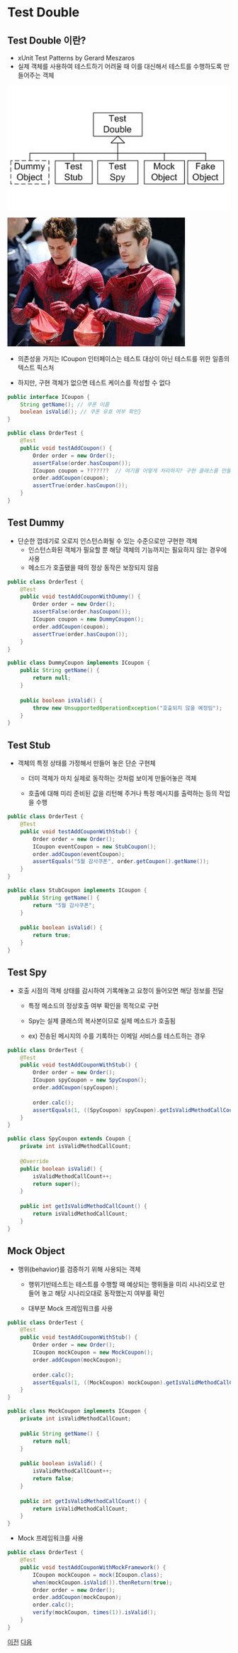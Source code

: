# Test Double

## Test Double 이란?
   
* xUnit Test Patterns by Gerard Meszaros 
* 실제 객체를 사용하여 테스트하기 어려울 때 이를 대신해서 테스트를 수행하도록 만들어주는 객체

![TEST_DOUBLE](image/06_test_double.JPG)

![STUNT_DOULBE](image/06_stunt_double.JPG)


* 의존성을 가지는 ICoupon 인터페이스는 테스트 대상이 아닌 테스트를 위한 일종의 텍스트 픽스처

* 하지만, 구현 객체가 없으면 테스트 케이스를 작성할 수 없다

```java
public interface ICoupon {
    String getName(); // 쿠폰 이름
    boolean isValid(); // 쿠폰 유효 여부 확인}
}
```

```java
public class OrderTest {
    @Test
    public void testAddCoupon() {
        Order order = new Order();
        assertFalse(order.hasCoupon());
        ICoupon coupon = ???????  // 여기를 어떻게 처리하지? 구현 클래스를 만들까? 테스트 대상은 Order 클래스인데.. 
        order.addCoupon(coupon);
        assertTrue(order.hasCoupon());
    }
}
```

## Test Dummy

* 단순한 껍데기로 오로지 인스턴스화될 수 있는 수준으로만 구현한 객체
    * 인스턴스화된 객체가 필요할 뿐 해당 객체의 기능까지는 필요하지 않는 경우에 사용
    * 메소드가 호출됐을 때의 정상 동작은 보장되지 않음


```java
public class OrderTest {
    @Test
    public void testAddCouponWithDummy() {
        Order order = new Order();
        assertFalse(order.hasCoupon());
        ICoupon coupon = new DummyCoupon();
        order.addCoupon(coupon);
        assertTrue(order.hasCoupon());
    }
}
```

```java
public class DummyCoupon implements ICoupon {
    public String getName() {
        return null;
    }

    public boolean isValid() {
        throw new UnsupportedOperationException("호출되지 않을 예정임");
    }
}
```

## Test Stub

* 객체의 특정 상태를 가정해서 만들어 놓은 단순 구현체
    
    * 더미 객체가 마치 실제로 동작하는 것처럼 보이게 만들어놓은 객체
    
    * 호출에 대해 미리 준비된 값을 리턴해 주거나 특정 메시지를 출력하는 등의 작업을 수행


```java
public class OrderTest {
    @Test
    public void testAddCouponWithStub() {
        Order order = new Order();
        ICoupon eventCoupon = new StubCoupon();
        order.addCoupon(eventCoupon);
        assertEquals("5월 감사쿠폰", order.getCoupon().getName());
    }
}
```

```java
public class StubCoupon implements ICoupon {
    public String getName() {
        return "5월 감사쿠폰";
    }

    public boolean isValid() {
        return true;
    }
}
```

## Test Spy

* 호출 시점의 객체 상태를 감시하여 기록해놓고 요청이 들어오면 해당 정보를 전달

    * 특정 메소드의 정상호출 여부 확인을 목적으로 구현
    
    * Spy는 실제 클래스의 복사본이므로 실제 메소드가 호출됨
    
    * ex) 전송된 메시지의 수를 기록하는 이메일 서비스를 테스트하는 경우


```java
public class OrderTest {
    @Test
    public void testAddCouponWithStub() {
        Order order = new Order();
        ICoupon spyCoupon = new SpyCoupon();
        order.addCoupon(spyCoupon);

        order.calc();
        assertEquals(1, ((SpyCoupon) spyCoupon).getIsValidMethodCallCount());
    }
}
```

```java
public class SpyCoupon extends Coupon {
    private int isValidMethodCallCount;

    @Override
    public boolean isValid() {
        isValidMethodCallCount++;
        return super();
    }

    public int getIsValidMethodCallCount() {
        return isValidMethodCallCount;
    }
}
```


## Mock Object

* 행위(behavior)를 검증하기 위해 사용되는 객체
    
    * 행위기반테스트는 테스트를 수행할 때 예상되는 행위들을 미리 시나리오로 만들어 놓고 해당 시나리오대로 동작했는지 여부를 확인
    
    * 대부분 Mock 프레임워크를 사용

```java
public class OrderTest {
    @Test
    public void testAddCouponWithStub() {
        Order order = new Order();
        ICoupon mockCoupon = new MockCoupon();
        order.addCoupon(mockCoupon);

        order.calc();
        assertEquals(1, ((MockCoupon) mockCoupon).getIsValidMethodCallCount());
    }
}
```

```java
public class MockCoupon implements ICoupon {
    private int isValidMethodCallCount;

    public String getName() {
        return null;
    }

    public boolean isValid() {
        isValidMethodCallCount++;
        return false;
    }

    public int getIsValidMethodCallCount() {
        return isValidMethodCallCount;
    }
}
```

* Mock 프레임워크를 사용
```java
public class OrderTest {
    @Test
    public void testAddCouponWithMockFramework() {
        ICoupon mockCoupon = mock(ICoupon.class);
        when(mockCoupon.isValid()).thenReturn(true);
        Order order = new Order();
        order.addCoupon(mockCoupon);
        order.calc();
        verify(mockCoupon, times(1)).isValid();
    }
}
```

[이전](05_write_tests.md)  [다음](07_write_tests_without_mocks.md)
